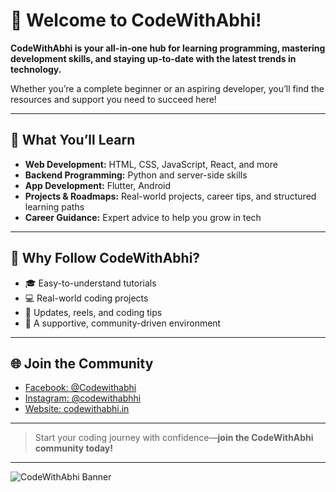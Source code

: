 # 👋 Welcome to CodeWithAbhi!

**CodeWithAbhi is your all-in-one hub for learning programming, mastering development skills, and staying up-to-date with the latest trends in technology.**

Whether you’re a complete beginner or an aspiring developer, you’ll find the resources and support you need to succeed here!

---

## 🚀 What You’ll Learn

- **Web Development:** HTML, CSS, JavaScript, React, and more
- **Backend Programming:** Python and server-side skills
- **App Development:** Flutter, Android
- **Projects & Roadmaps:** Real-world projects, career tips, and structured learning paths
- **Career Guidance:** Expert advice to help you grow in tech

---

## 🌟 Why Follow CodeWithAbhi?

- 🎓 Easy-to-understand tutorials
- 💻 Real-world coding projects
- 📲 Updates, reels, and coding tips
- 🙌 A supportive, community-driven environment

---

## 🌐 Join the Community

- [Facebook: @Codewithabhi](https://facebook.com/Codewithabhi)
- [Instagram: @codewithabhhi](https://instagram.com/codewithabhhi)
- [Website: codewithabhi.in](https://codewithabhi.in)

---

> Start your coding journey with confidence—**join the CodeWithAbhi community today!**

---

![CodeWithAbhi Banner](https://codewithabhi.in/banner.png) <!-- Replace with your banner image URL if you have one -->
